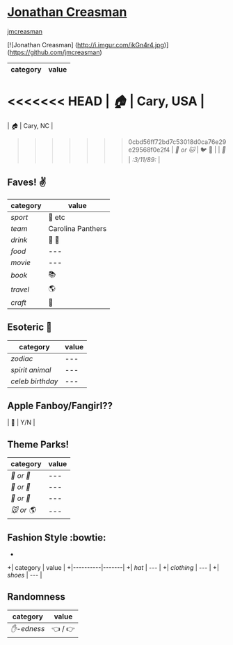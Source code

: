# [Jonathan Creasman](https://github.com/jmcreasman)

[jmcreasman](https://github.com/jmcreasman)

[![Jonathan Creasman] (http://i.imgur.com/ikGn4r4.jpg)] (https://github.com/jmcreasman)

| category | value |
|-----------|-------|
<<<<<<< HEAD
| _:house:_ | Cary, USA |
=======
| _:house:_ | Cary, NC |
>>>>>>> 0cbd56ff72bd7c53018d0ca76e29e29568f0e2f4
| _:dog: or :cat:_ | :bird: :snake: |
| _:birthday:_ | _:3/11/89:_ |

## Faves! :v:

| category | value |
|----------|--------|
| _sport_  | :football: etc |
| _team_   | Carolina Panthers |
| _drink_  | :beer: :wine_glass: |
| _food_   | --- |
| _movie_  | --- |
| _book_  | :books: |
| _travel_ | :earth_americas: |
| _craft_  | :art: |

## Esoteric :crystal_ball:

| category | value |
|----------|-------|
| _zodiac_ | --- |
| _spirit animal_ | --- |
| _celeb birthday_ | --- |

## Apple Fanboy/Fangirl??
| :iphone: | Y/N |

## Theme Parks!
| category | value |
|----------|--------|
| _:ferris_wheel: or :roller_coaster:_ | --- |
| _:monorail: or :bus:_ | --- |
| _:poultry_leg: or :hamburger:_ | --- |
| _:mouse: or :earth_americas:_| --- |

## Fashion Style :bowtie:
+
+| category | value |
+|----------|-------|
+| _hat_ | --- |
+| _clothing_ | --- |
+| _shoes_ | --- |

## Randomness

| category        | value                        |
|-----------------|------------------------------|
| _:hand:-edness_ | :point_left: / :point_right: |
